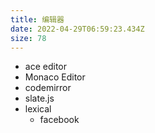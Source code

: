 ```yaml
---
title: 编辑器
date: 2022-04-29T06:59:23.434Z
size: 78
---
```

- ace editor
- Monaco Editor
- codemirror
- slate.js
- lexical
  - facebook


